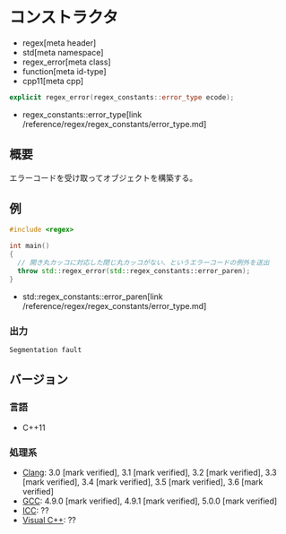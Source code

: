 # コンストラクタ
* regex[meta header]
* std[meta namespace]
* regex_error[meta class]
* function[meta id-type]
* cpp11[meta cpp]

```cpp
explicit regex_error(regex_constants::error_type ecode);
```
* regex_constants::error_type[link /reference/regex/regex_constants/error_type.md]

## 概要
エラーコードを受け取ってオブジェクトを構築する。


## 例
```cpp example
#include <regex>

int main()
{
  // 開き丸カッコに対応した閉じ丸カッコがない、というエラーコードの例外を送出
  throw std::regex_error(std::regex_constants::error_paren);
}
```
* std::regex_constants::error_paren[link /reference/regex/regex_constants/error_type.md]

### 出力
```
Segmentation fault
```


## バージョン
### 言語
- C++11

### 処理系
- [Clang](/implementation.md#clang): 3.0 [mark verified], 3.1 [mark verified], 3.2 [mark verified], 3.3 [mark verified], 3.4 [mark verified], 3.5 [mark verified], 3.6 [mark verified]
- [GCC](/implementation.md#gcc): 4.9.0 [mark verified], 4.9.1 [mark verified], 5.0.0 [mark verified]
- [ICC](/implementation.md#icc): ??
- [Visual C++](/implementation.md#visual_cpp): ??
